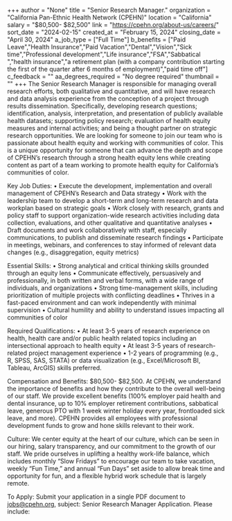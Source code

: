 +++
author = "None"
title = "Senior Research Manager."
organization = "California Pan-Ethnic Health Network (CPEHN)"
location = "California"
salary = "$80,500- $82,500"
link = "https://cpehn.org/about-us/careers/"
sort_date = "2024-02-15"
created_at = "February 15, 2024"
closing_date = "April 30, 2024"
a_job_type = ["Full Time"]
b_benefits = ["Paid Leave","Health Insurance","Paid Vacation","Dental","Vision","Sick time","Professional development","Life insurance","FSA","Sabbatical ","health insurance","a retirement plan (with a company contribution starting the first of the quarter after 6 months of employment)","paid time off"]
c_feedback = ""
aa_degrees_required = "No degree required"
thumbnail = ""
+++
The Senior Research Manager is responsible for managing overall research efforts, both qualitative and quantitative, and will have research and data analysis experience from the conception of a project through results dissemination. Specifically, developing research questions; identification, analysis, interpretation, and presentation of publicly available health datasets; supporting policy research; evaluation of health equity measures and internal activities; and being a thought partner on strategic research opportunities. We are looking for someone to join our team who is passionate about health equity and working with communities of color. This is a unique opportunity for someone that can advance the depth and scope of CPEHN’s research through a strong health equity lens while creating content as part of a team working to promote health equity for California’s communities of color. 

Key Job Duties:
•	Execute the development, implementation and overall management of CPEHN’s Research and Data strategy
•	Work with the leadership team to develop a short-term and long-term research and data workplan based on strategic goals
•	Work closely with research, grants and policy staff to support organization-wide research activities including data collection, evaluations, and other qualitative and quantitative analyses
•	Draft documents and work collaboratively with staff, especially communications, to publish and disseminate research findings
•	Participate in meetings, webinars, and conferences to stay informed of relevant data changes (e.g., disaggregation, equity metrics)

Essential Skills: 
•	Strong analytical and critical thinking skills grounded through an equity lens
•	Communicate effectively, persuasively and professionally, in both written and verbal forms, with a wide range of individuals, and organizations
•	Strong time-management skills, including prioritization of multiple projects with conflicting deadlines
•	Thrives in a fast-paced environment and can work independently with minimal supervision
•	Cultural humility and ability to understand issues impacting all communities of color

Required Qualifications: 
•	At least 3-5 years of research experience on health, health care and/or public health related topics including an intersectional approach to health equity
•	At least 3-5 years of research-related project management experience
•	1-2 years of programming (e.g., R, SPSS, SAS, STATA) or data visualization (e.g., Excel/Microsoft BI, Tableau, ArcGIS) skills preferred.

Compensation and Benefits: 
$80,500- $82,500. At CPEHN, we understand the importance of benefits and how they contribute to the overall well-being of our staff. We provide excellent benefits (100% employer paid health and dental insurance, up to 10% employer retirement contributions, sabbatical leave, generous PTO with 1 week winter holiday every year, frontloaded sick leave, and more). CPEHN provides all employees with professional development funds to grow and hone skills relevant to their work. 

Culture: 
We center equity at the heart of our culture, which can be seen in our hiring, salary transparency, and our commitment to the growth of our staff. We pride ourselves in uplifting a healthy work-life balance, which includes monthly “Slow Fridays” to encourage our team to 
take vacation, weekly “Fun Time,” and annual “Fun Days” set aside to allow break time and opportunity for fun, and a flexible hybrid 
work schedule that is largely remote. 

To Apply: 
Submit your application in a single PDF document to jobs@cpehn.org, subject: Senior Research Manager Application. Please include: 